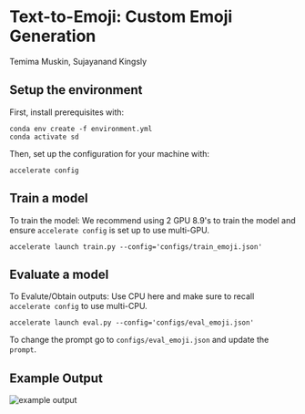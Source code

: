 # Text-to-Emoji: Custom Emoji Generation
Temima Muskin, Sujayanand Kingsly


## Setup the environment
First, install prerequisites with:

    conda env create -f environment.yml
    conda activate sd
  
Then, set up the configuration for your machine with:

    accelerate config

## Train a model
To train the model: We recommend using 2 GPU 8.9's to train the model and ensure `accelerate config` is set up to use multi-GPU.

    accelerate launch train.py --config='configs/train_emoji.json'


## Evaluate a model
To Evalute/Obtain outputs: Use CPU here and make sure to recall `accelerate config` to use multi-CPU. 

    accelerate launch eval.py --config='configs/eval_emoji.json'

To change the prompt go to `configs/eval_emoji.json` and update the `prompt`. 
## Example Output
<img alt="example output" src="/Specialist-Diffusion-main/output/emoji2/1/200/image_2.png"/>

